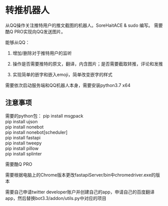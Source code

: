 # 转推机器人

从QQ操作关注推特用户的推文截图的机器人。SoreHaitACE & sudo 编写。
需要酷Q PRO实现向QQ发送图片。

能够从QQ：

1. 增加/删除对于推特用户的监听

2. 操作是否需要推特的原文，翻译，内含图片；是否需要截取转推，评论和发推

3. 实现简单的嵌字和嵌入emoji，简单改变嵌字的样式

需要依次启动服务端和QQ机器人本身，需要安装python3.7 x64

## 注意事项

需要的python包：
    pip install msgpack  
    pip install ujson  
    pip install nonebot  
    pip install nonebot[scheduler]  
    pip install fastapi  
    pip install tweepy  
    pip install pillow  
    pip install splinter

需要酷Q PRO

需要根据电脑上的Chrome版本更改fastapiServer/bin中chromedriver.exe的版本

需要自己申请twitter developer账户并创建自己的app，申请自己的百度翻译app，然后替换bot3.3/addon/utils.py中对应的项目
